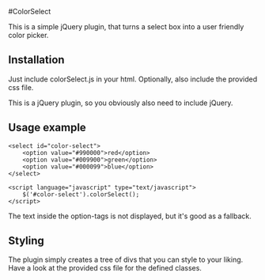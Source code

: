 #ColorSelect

This is a simple jQuery plugin, that turns a select box into a user friendly color picker.

## Installation

Just include colorSelect.js in your html. Optionally, also include the provided css file.

This is a jQuery plugin, so you obviously also need to include jQuery.

## Usage example

    <select id="color-select">
    	<option value="#990000">red</option>
    	<option value="#009900">green</option>
    	<option value="#000099">blue</option>
    </select>
    
    <script language="javascript" type="text/javascript">
        $('#color-select').colorSelect();
    </script>

The text inside the option-tags is not displayed, but it's good as a fallback.

## Styling

The plugin simply creates a tree of divs that you can style to your liking. Have a look at the provided css file for the defined classes.